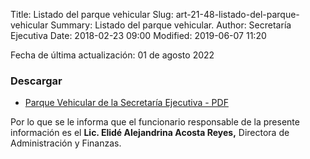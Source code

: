 Title: Listado del parque vehicular
Slug: art-21-48-listado-del-parque-vehicular
Summary: Listado del parque vehicular.
Author: Secretaría Ejecutiva
Date: 2018-02-23 09:00
Modified: 2019-06-07 11:20


Fecha de última actualización: 01 de agosto 2022


### Descargar

* [Parque Vehicular de la Secretaría Ejecutiva - PDF](listado-parque-vehicular.pdf)

Por lo que se le informa que el funcionario responsable de la presente información es el **Lic. Elidé Alejandrina Acosta Reyes,** Directora de Administración y Finanzas.
